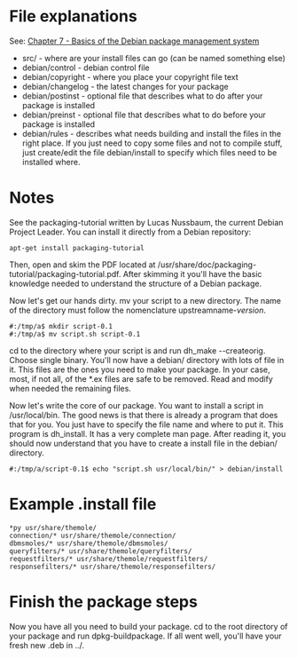 # File explanations
See: [Chapter 7 - Basics of the Debian package management system](https://www.debian.org/doc/manuals/debian-faq/ch-pkg_basics.en.html)

* src/ - where are your install files can go (can be named something else)
* debian/control - debian control file
* debian/copyright - where you place your copyright file text
* debian/changelog - the latest changes for your package
* debian/postinst - optional file that describes what to do after your package is installed
* debian/preinst - optional file that describes what to do before your package is installed
* debian/rules - describes what needs building and install the files in the right place. If you just need to copy some files and not to compile stuff, just create/edit the file debian/install to specify which files need to be installed where.

# Notes

See the packaging-tutorial written by Lucas Nussbaum, the current Debian Project Leader. You can install it directly from a Debian repository:

```
apt-get install packaging-tutorial
```

Then, open and skim the PDF located at /usr/share/doc/packaging-tutorial/packaging-tutorial.pdf. After skimming it you'll have the basic knowledge needed to understand the structure of a Debian package.

Now let's get our hands dirty. mv your script to a new directory. The name of the directory must follow the nomenclature upstreamname-*version*.

```
#:/tmp/a$ mkdir script-0.1
#:/tmp/a$ mv script.sh script-0.1
````

cd to the directory where your script is and run dh_make --createorig. Choose single binary. You'll now have a debian/ directory with lots of file in it. This files are the ones you need to make your package. In your case, most, if not all, of the *.ex files are safe to be removed. Read and modify when needed the remaining files.

Now let's write the core of our package. You want to install a script in /usr/local/bin. The good news is that there is already a program that does that for you. You just have to specify the file name and where to put it. This program is dh_install. It has a very complete man page. After reading it, you should now understand that you have to create a install file in the debian/ directory.

```
#:/tmp/a/script-0.1$ echo "script.sh usr/local/bin/" > debian/install
```

# Example .install file

```
*py usr/share/themole/
connection/* usr/share/themole/connection/
dbmsmoles/* usr/share/themole/dbmsmoles/
queryfilters/* usr/share/themole/queryfilters/
requestfilters/* usr/share/themole/requestfilters/
responsefilters/* usr/share/themole/responsefilters/
```

# Finish the package steps

Now you have all you need to build your package. cd to the root directory of your package and run dpkg-buildpackage. If all went well, you'll have your fresh new .deb in ../.
